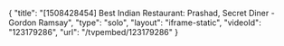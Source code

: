 {
    "title": "[1508428454] Best Indian Restaurant: Prashad, Secret Diner - Gordon Ramsay",
    "type": "solo",
    "layout": "iframe-static",
    "videoId": "123179286",
    "url": "\/tvpembed\/123179286"
}